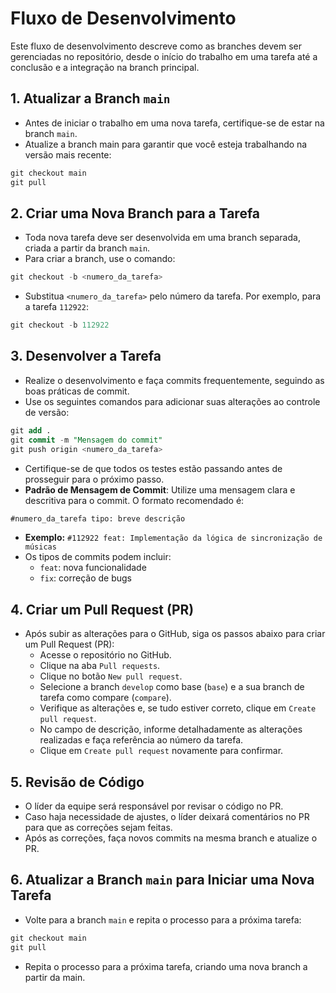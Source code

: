 # Fluxo de Desenvolvimento

Este fluxo de desenvolvimento descreve como as branches devem ser gerenciadas no repositório, desde o início do trabalho em uma tarefa até a conclusão e a integração na branch principal.

## 1. Atualizar a Branch `main`
- Antes de iniciar o trabalho em uma nova tarefa, certifique-se de estar na branch `main`.
- Atualize a branch main para garantir que você esteja trabalhando na versão mais recente:
```sql
git checkout main
git pull
```

## 2. Criar uma Nova Branch para a Tarefa
- Toda nova tarefa deve ser desenvolvida em uma branch separada, criada a partir da branch `main`.
- Para criar a branch, use o comando:
```sql
git checkout -b <numero_da_tarefa>
```
- Substitua `<numero_da_tarefa>` pelo número da tarefa. Por exemplo, para a tarefa `112922`:
```sql
git checkout -b 112922
```

## 3. Desenvolver a Tarefa
- Realize o desenvolvimento e faça commits frequentemente, seguindo as boas práticas de commit.
- Use os seguintes comandos para adicionar suas alterações ao controle de versão:
```sql
git add .
git commit -m "Mensagem do commit"
git push origin <numero_da_tarefa>
```
- Certifique-se de que todos os testes estão passando antes de prosseguir para o próximo passo.
- **Padrão de Mensagem de Commit**: Utilize uma mensagem clara e descritiva para o commit. O formato recomendado é:
```sql
#numero_da_tarefa tipo: breve descrição
```
- **Exemplo:** `#112922 feat: Implementação da lógica de sincronização de músicas`
- Os tipos de commits podem incluir:
  - `feat`: nova funcionalidade
  - `fix`: correção de bugs

## 4. Criar um Pull Request (PR)
- Após subir as alterações para o GitHub, siga os passos abaixo para criar um Pull Request (PR):
  - Acesse o repositório no GitHub.
  - Clique na aba `Pull requests`.
  - Clique no botão `New pull request`.
  - Selecione a branch `develop` como base (`base`) e a sua branch de tarefa como compare (`compare`).
  - Verifique as alterações e, se tudo estiver correto, clique em `Create pull request`.
  - No campo de descrição, informe detalhadamente as alterações realizadas e faça referência ao número da tarefa.
  - Clique em `Create pull request` novamente para confirmar.

## 5. Revisão de Código
- O líder da equipe será responsável por revisar o código no PR.
- Caso haja necessidade de ajustes, o líder deixará comentários no PR para que as correções sejam feitas.
- Após as correções, faça novos commits na mesma branch e atualize o PR.

## 6. Atualizar a Branch `main` para Iniciar uma Nova Tarefa
- Volte para a branch `main` e repita o processo para a próxima tarefa:
```sql
git checkout main
git pull
```
- Repita o processo para a próxima tarefa, criando uma nova branch a partir da main.
